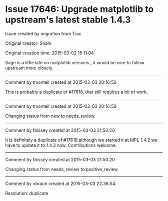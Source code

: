 # Issue 17646: Upgrade matplotlib to upstream's latest stable 1.4.3

Issue created by migration from Trac.

Original creator: Snark

Original creation time: 2015-03-02 15:11:04

Sage is a little late on matplotlib versions ; it would be nice to follow upstream more closely.


---

Comment by tmonteil created at 2015-03-03 20:16:50

This is probably a duplicate of #17618, that still requires a bit of work.


---

Comment by tmonteil created at 2015-03-03 20:16:50

Changing status from new to needs_review.


---

Comment by fbissey created at 2015-03-03 21:50:20

It is definitely a duplicate of #17618 although we started it at MPL 1.4.2 we have to update it to 1.4.3 now. Contributions welcome.


---

Comment by fbissey created at 2015-03-03 21:50:20

Changing status from needs_review to positive_review.


---

Comment by vbraun created at 2015-03-03 22:36:54

Resolution: duplicate
